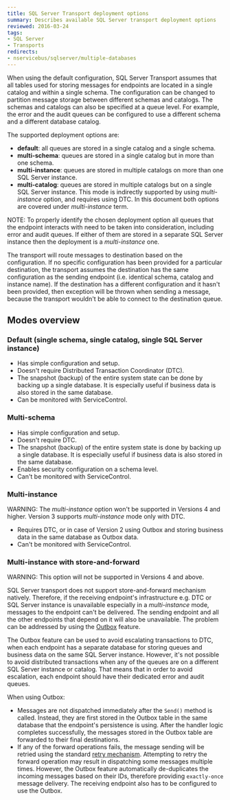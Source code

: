 ```yaml
---
title: SQL Server Transport deployment options
summary: Describes available SQL Server transport deployment options
reviewed: 2016-03-24
tags:
- SQL Server
- Transports
redirects:
- nservicebus/sqlserver/multiple-databases
---
```


When using the default configuration, SQL Server Transport assumes that all tables used for storing messages for endpoints are located in a single catalog and within a single schema. The configuration can be changed to partition message storage between different schemas and catalogs. The schemas and catalogs can also be specified at a queue level. For example, the error and the audit queues can be configured to use a different schema and a different database catalog.

The supported deployment options are:

 * **default**: all queues are stored in a single catalog and a single schema.
 * **multi-schema**: queues are stored in a single catalog but in more than one schema. 
 * **multi-instance**: queues are stored in multiple catalogs on more than one SQL Server instance.
 * **multi-catalog**: queues are stored in multiple catalogs but on a single SQL Server instance. This mode is indirectly supported by using *multi-instance* option, and requires using DTC. In this document both options are covered under *multi-instance* term.

NOTE: To properly identify the chosen deployment option all queues that the endpoint interacts with need to be taken into consideration, including error and audit queues. If either of them are stored in a separate SQL Server instance then the deployment is a *multi-instance* one.

The transport will route messages to destination based on the configuration. If no specific configuration has been provided for a particular destination, the transport assumes the destination has the same configuration as the sending endpoint (i.e. identical schema, catalog and instance name). If the destination has a different configuration and it hasn't been provided, then exception will be thrown when sending a message, because the transport wouldn't be able to connect to the destination queue.


## Modes overview


### Default (single schema, single catalog, single SQL Server instance)

 * Has simple configuration and setup.
 * Doesn't require Distributed Transaction Coordinator (DTC).
 * The snapshot (backup) of the entire system state can be done by backing up a single database. It is especially useful if business data is also stored in the same database.
 * Can be monitored with ServiceControl.


### Multi-schema

 * Has simple configuration and setup.
 * Doesn't require DTC.
 * The snapshot (backup) of the entire system state is done by backing up a single database. It is especially useful if business data is also stored in the same database.
 * Enables security configuration on a schema level.
 * Can't be monitored with ServiceControl.


### Multi-instance

WARNING: The *multi-instance* option won't be supported in Versions 4 and higher. Version 3 supports *multi-instance* mode only with DTC.

 * Requires DTC, or in case of Version 2 using Outbox and storing business data in the same database as Outbox data.
 * Can't be monitored with ServiceControl.


### Multi-instance with store-and-forward

WARNING: This option will not be supported in Versions 4 and above.

SQL Server transport does not support store-and-forward mechanism natively. Therefore, if the receiving endpoint's infrastructure e.g. DTC or SQL Server instance is unavailable especially in a *multi-instance* mode, messages to the endpoint can't be delivered. The sending endpoint and all the other endpoints that depend on it will also be unavailable. The problem can be addressed by using the [Outbox](/nservicebus/outbox/) feature. 

The Outbox feature can be used to avoid escalating transactions to DTC, when each endpoint has a separate database for storing queues and business data on the same SQL Server instance. However, it's not possible to avoid distributed transactions when any of the queues are on a different SQL Server instance or catalog. That means that in order to avoid escalation, each endpoint should have their dedicated error and audit queues.

When using Outbox:

 * Messages are not dispatched immediately after the `Send()` method is called. Instead, they are first stored in the Outbox table in the same database that the endpoint's persistence is using. After the handler logic completes successfully, the messages stored in the Outbox table are forwarded to their final destinations.
 * If any of the forward operations fails, the message sending will be retried using the standard [retry mechanism](/nservicebus/errors/automatic-retries.md). Attempting to retry the forward operation may result in dispatching some messages multiple times. However, the Outbox feature automatically de-duplicates the incoming messages based on their IDs, therefore providing `exactly-once` message delivery. The receiving endpoint also has to be configured to use the Outbox.
